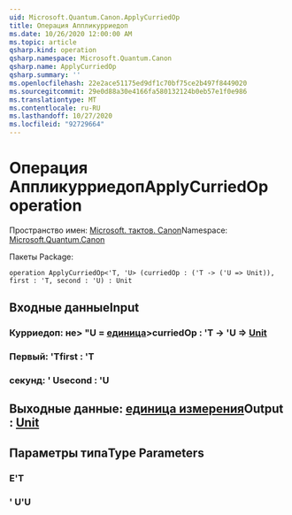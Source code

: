 ```yaml
---
uid: Microsoft.Quantum.Canon.ApplyCurriedOp
title: Операция Аппликурриедоп
ms.date: 10/26/2020 12:00:00 AM
ms.topic: article
qsharp.kind: operation
qsharp.namespace: Microsoft.Quantum.Canon
qsharp.name: ApplyCurriedOp
qsharp.summary: ''
ms.openlocfilehash: 22e2ace51175ed9df1c70bf75ce2b497f8449020
ms.sourcegitcommit: 29e0d88a30e4166fa580132124b0eb57e1f0e986
ms.translationtype: MT
ms.contentlocale: ru-RU
ms.lasthandoff: 10/27/2020
ms.locfileid: "92729664"
---
```

# <a name="applycurriedop-operation"></a><span data-ttu-id="946e5-102">Операция Аппликурриедоп</span><span class="sxs-lookup"><span data-stu-id="946e5-102">ApplyCurriedOp operation</span></span>

<span data-ttu-id="946e5-103">Пространство имен: [Microsoft. тактов. Canon](xref:Microsoft.Quantum.Canon)</span><span class="sxs-lookup"><span data-stu-id="946e5-103">Namespace: [Microsoft.Quantum.Canon](xref:Microsoft.Quantum.Canon)</span></span>

<span data-ttu-id="946e5-104">Пакеты [](https://nuget.org/packages/)</span><span class="sxs-lookup"><span data-stu-id="946e5-104">Package: [](https://nuget.org/packages/)</span></span>




```qsharp
operation ApplyCurriedOp<'T, 'U> (curriedOp : ('T -> ('U => Unit)), first : 'T, second : 'U) : Unit
```


## <a name="input"></a><span data-ttu-id="946e5-105">Входные данные</span><span class="sxs-lookup"><span data-stu-id="946e5-105">Input</span></span>

### <a name="curriedop--t---u--unit"></a><span data-ttu-id="946e5-106">Курриедоп: не> "U = [единица](xref:microsoft.quantum.lang-ref.unit)></span><span class="sxs-lookup"><span data-stu-id="946e5-106">curriedOp : 'T -> 'U => [Unit](xref:microsoft.quantum.lang-ref.unit)</span></span> 




### <a name="first--t"></a><span data-ttu-id="946e5-107">Первый: 'T</span><span class="sxs-lookup"><span data-stu-id="946e5-107">first : 'T</span></span>




### <a name="second--u"></a><span data-ttu-id="946e5-108">секунд: ' U</span><span class="sxs-lookup"><span data-stu-id="946e5-108">second : 'U</span></span>





## <a name="output--unit"></a><span data-ttu-id="946e5-109">Выходные данные: [единица измерения](xref:microsoft.quantum.lang-ref.unit)</span><span class="sxs-lookup"><span data-stu-id="946e5-109">Output : [Unit](xref:microsoft.quantum.lang-ref.unit)</span></span>



## <a name="type-parameters"></a><span data-ttu-id="946e5-110">Параметры типа</span><span class="sxs-lookup"><span data-stu-id="946e5-110">Type Parameters</span></span>

### <a name="t"></a><span data-ttu-id="946e5-111">Е</span><span class="sxs-lookup"><span data-stu-id="946e5-111">'T</span></span>


### <a name="u"></a><span data-ttu-id="946e5-112">' U</span><span class="sxs-lookup"><span data-stu-id="946e5-112">'U</span></span>

